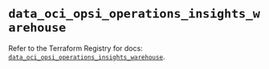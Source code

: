 # `data_oci_opsi_operations_insights_warehouse`

Refer to the Terraform Registry for docs: [`data_oci_opsi_operations_insights_warehouse`](https://registry.terraform.io/providers/oracle/oci/7.19.0/docs/data-sources/opsi_operations_insights_warehouse).
